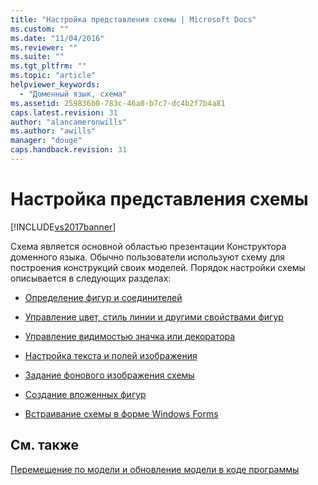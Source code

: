 ```yaml
---
title: "Настройка представления схемы | Microsoft Docs"
ms.custom: ""
ms.date: "11/04/2016"
ms.reviewer: ""
ms.suite: ""
ms.tgt_pltfrm: ""
ms.topic: "article"
helpviewer_keywords: 
  - "Доменный язык, схема"
ms.assetid: 259836b0-783c-46a0-b7c7-dc4b2f7b4a81
caps.latest.revision: 31
author: "alancameronwills"
ms.author: "awills"
manager: "douge"
caps.handback.revision: 31
---
```

# Настройка представления схемы
[!INCLUDE[vs2017banner](../code-quality/includes/vs2017banner.md)]

Схема является основной областью презентации Конструктора доменного языка.  Обычно пользователи используют схему для построения конструкций своих моделей.  Порядок настройки схемы описывается в следующих разделах:  
  
-   [Определение фигур и соединителей](../modeling/defining-shapes-and-connectors.md)  
  
-   [Управление цвет, стиль линии и другими свойствами фигур](../modeling/controlling-color-line-style-and-other-shape-properties.md)  
  
-   [Управление видимостью значка или декоратора](../modeling/controlling-the-visibility-of-an-icon-or-decorator.md)  
  
-   [Настройка текста и полей изображения](../modeling/customizing-text-and-image-fields.md)  
  
-   [Задание фонового изображения схемы](../modeling/setting-a-background-image-on-a-diagram.md)  
  
-   [Создание вложенных фигур](../modeling/nesting-shapes.md)  
  
-   [Встраивание схемы в форме Windows Forms](../modeling/embedding-a-diagram-in-a-windows-form.md)  
  
## См. также  
 [Перемещение по модели и обновление модели в коде программы](../modeling/navigating-and-updating-a-model-in-program-code.md)